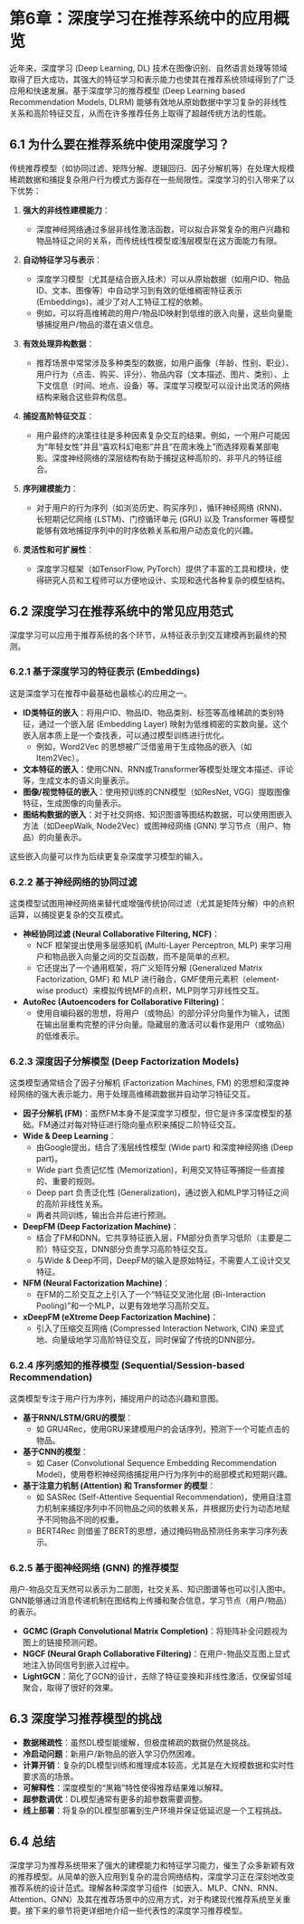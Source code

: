 # 第6章：深度学习在推荐系统中的应用概览

近年来，深度学习 (Deep Learning, DL) 技术在图像识别、自然语言处理等领域取得了巨大成功，其强大的特征学习和表示能力也使其在推荐系统领域得到了广泛应用和快速发展。基于深度学习的推荐模型 (Deep Learning based Recommendation Models, DLRM) 能够有效地从原始数据中学习复杂的非线性关系和高阶特征交互，从而在许多推荐任务上取得了超越传统方法的性能。

## 6.1 为什么要在推荐系统中使用深度学习？

传统推荐模型（如协同过滤、矩阵分解、逻辑回归、因子分解机等）在处理大规模稀疏数据和捕捉复杂用户行为模式方面存在一些局限性。深度学习的引入带来了以下优势：

1. **强大的非线性建模能力**：

   * 深度神经网络通过多层非线性激活函数，可以拟合非常复杂的用户兴趣和物品特征之间的关系，而传统线性模型或浅层模型在这方面能力有限。
2. **自动特征学习与表示**：

   * 深度学习模型（尤其是结合嵌入技术）可以从原始数据（如用户ID、物品ID、文本、图像等）中自动学习到有效的低维稠密特征表示 (Embeddings)，减少了对人工特征工程的依赖。
   * 例如，可以将高维稀疏的用户/物品ID映射到低维的嵌入向量，这些向量能够捕捉用户/物品的潜在语义信息。
3. **有效处理异构数据**：

   * 推荐场景中常常涉及多种类型的数据，如用户画像（年龄、性别、职业）、用户行为（点击、购买、评分）、物品内容（文本描述、图片、类别）、上下文信息（时间、地点、设备）等。深度学习模型可以设计出灵活的网络结构来融合这些异构信息。
4. **捕捉高阶特征交互**：

   * 用户最终的决策往往是多种因素复杂交互的结果。例如，一个用户可能因为“年轻女性”并且“喜欢科幻电影”并且“在周末晚上”而选择观看某部电影。深度神经网络的深层结构有助于捕捉这种高阶的、非平凡的特征组合。
5. **序列建模能力**：

   * 对于用户的行为序列（如浏览历史、购买序列），循环神经网络 (RNN)、长短期记忆网络 (LSTM)、门控循环单元 (GRU) 以及 Transformer 等模型能够有效地捕捉序列中的时序依赖关系和用户动态变化的兴趣。
6. **灵活性和可扩展性**：

   * 深度学习框架（如TensorFlow, PyTorch）提供了丰富的工具和模块，使得研究人员和工程师可以方便地设计、实现和迭代各种复杂的模型结构。

## 6.2 深度学习在推荐系统中的常见应用范式

深度学习可以应用于推荐系统的各个环节，从特征表示到交互建模再到最终的预测。

### 6.2.1 基于深度学习的特征表示 (Embeddings)

这是深度学习在推荐中最基础也最核心的应用之一。

* **ID类特征的嵌入**：将用户ID、物品ID、物品类别、标签等高维稀疏的类别特征，通过一个嵌入层 (Embedding Layer) 映射为低维稠密的实数向量。这个嵌入层本质上是一个查找表，可以通过模型训练进行优化。
  * 例如，Word2Vec 的思想被广泛借鉴用于生成物品的嵌入（如 Item2Vec）。
* **文本特征的嵌入**：使用CNN、RNN或Transformer等模型处理文本描述、评论等，生成文本的语义向量表示。
* **图像/视觉特征的嵌入**：使用预训练的CNN模型（如ResNet, VGG）提取图像特征，生成图像的向量表示。
* **图结构数据的嵌入**：对于社交网络、知识图谱等图结构数据，可以使用图嵌入方法（如DeepWalk, Node2Vec）或图神经网络 (GNN) 学习节点（用户、物品）的向量表示。

这些嵌入向量可以作为后续更复杂深度学习模型的输入。

### 6.2.2 基于神经网络的协同过滤

这类模型试图用神经网络来替代或增强传统协同过滤（尤其是矩阵分解）中的点积运算，以捕捉更复杂的交互模式。

* **神经协同过滤 (Neural Collaborative Filtering, NCF)**：
  * NCF 框架提出使用多层感知机 (Multi-Layer Perceptron, MLP) 来学习用户和物品嵌入向量之间的交互函数，而不是简单的点积。
  * 它还提出了一个通用框架，将广义矩阵分解 (Generalized Matrix Factorization, GMF) 和 MLP 进行融合，GMF使用元素积（element-wise product）来模拟传统MF的点积，MLP则学习非线性交互。
* **AutoRec (Autoencoders for Collaborative Filtering)**：
  * 使用自编码器的思想，将用户（或物品）的部分评分向量作为输入，试图在输出层重构完整的评分向量。隐藏层的激活可以看作是用户（或物品）的低维表示。

### 6.2.3 深度因子分解模型 (Deep Factorization Models)

这类模型通常结合了因子分解机 (Factorization Machines, FM) 的思想和深度神经网络的强大表示能力，用于处理高维稀疏数据并自动学习特征交互。

* **因子分解机 (FM)**：虽然FM本身不是深度学习模型，但它是许多深度模型的基础。FM通过对每对特征进行隐向量点积来捕捉二阶特征交互。
* **Wide & Deep Learning**：
  * 由Google提出，结合了浅层线性模型 (Wide part) 和深度神经网络 (Deep part)。
  * Wide part 负责记忆性 (Memorization)，利用交叉特征等捕捉一些直接的、重要的规则。
  * Deep part 负责泛化性 (Generalization)，通过嵌入和MLP学习特征之间的高阶非线性关系。
  * 两者共同训练，输出合并后进行预测。
* **DeepFM (Deep Factorization Machine)**：
  * 结合了FM和DNN。它共享特征嵌入层，FM部分负责学习低阶（主要是二阶）特征交互，DNN部分负责学习高阶特征交互。
  * 与Wide & Deep不同，DeepFM的输入是原始特征，不需要人工设计交叉特征。
* **NFM (Neural Factorization Machine)**：
  * 在FM的二阶交互之上引入了一个“特征交叉池化层 (Bi-Interaction Pooling)”和一个MLP，以更有效地学习高阶交互。
* **xDeepFM (eXtreme Deep Factorization Machine)**：
  * 引入了压缩交互网络 (Compressed Interaction Network, CIN) 来显式地、向量级地学习高阶特征交互，同时保留了传统的DNN部分。

### 6.2.4 序列感知的推荐模型 (Sequential/Session-based Recommendation)

这类模型专注于用户行为序列，捕捉用户的动态兴趣和意图。

* **基于RNN/LSTM/GRU的模型**：
  * 如 GRU4Rec，使用GRU来建模用户的会话序列，预测下一个可能点击的物品。
* **基于CNN的模型**：
  * 如 Caser (Convolutional Sequence Embedding Recommendation Model)，使用卷积神经网络捕捉用户行为序列中的局部模式和短期兴趣。
* **基于注意力机制 (Attention) 和 Transformer 的模型**：
  * 如 SASRec (Self-Attentive Sequential Recommendation)，使用自注意力机制来捕捉序列中不同物品之间的依赖关系，并根据历史行为动态地赋予不同物品不同的权重。
  * BERT4Rec 则借鉴了BERT的思想，通过掩码物品预测任务来学习序列表示。

### 6.2.5 基于图神经网络 (GNN) 的推荐模型

用户-物品交互天然可以表示为二部图，社交关系、知识图谱等也可以引入图中。GNN能够通过消息传递机制在图结构上传播和聚合信息，学习节点（用户/物品）的表示。

* **GCMC (Graph Convolutional Matrix Completion)**：将矩阵补全问题视为图上的链接预测问题。
* **NGCF (Neural Graph Collaborative Filtering)**：在用户-物品交互图上显式地注入协同信号到嵌入过程中。
* **LightGCN**：简化了GCN的设计，去除了特征变换和非线性激活，仅保留邻域聚合，取得了很好的效果。

## 6.3 深度学习推荐模型的挑战

* **数据稀疏性**：虽然DL模型能缓解，但极度稀疏的数据仍然是挑战。
* **冷启动问题**：新用户/新物品的嵌入学习仍然困难。
* **计算开销**：复杂的DL模型训练和推理成本较高，尤其是在大规模数据和实时性要求高的场景。
* **可解释性**：深度模型的“黑箱”特性使得推荐结果难以解释。
* **超参数调优**：DL模型通常有更多的超参数需要调整。
* **线上部署**：将复杂的DL模型部署到生产环境并保证低延迟是一个工程挑战。

## 6.4 总结

深度学习为推荐系统带来了强大的建模能力和特征学习能力，催生了众多新颖有效的推荐模型。从简单的嵌入应用到复杂的混合网络结构，深度学习正在深刻地改变推荐系统的设计范式。理解各种深度学习组件（如嵌入、MLP、CNN、RNN、Attention、GNN）及其在推荐场景中的应用方式，对于构建现代推荐系统至关重要。接下来的章节将更详细地介绍一些代表性的深度学习推荐模型。
